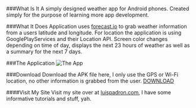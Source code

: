 ###What Is It
A simply designed weather app for Android phones. Created simply for the purpose of learning more app development. 


###What It Does
Application uses [forecast.io](https://developer.forecast.io) to grab weather information from a users latitude and longitude.
For location the application is using GooglePlayServices and their Location API. 
Screen color changes depending on time of day, displays the next 23 hours of weather as well as a summary for the next 7 days. 

###The Application
![The App](http://i.imgur.com/e66NNB3.gif "Cool app :)")


###Download
Download the APK file here, I only use the GPS or Wi-Fi location, no other information is grabbed from the user. [DOWNLOAD](https://www.dropbox.com/s/rfet8bsw6w1facs/Weatherly%20By%20Luis%20Padron.apk?dl=0)

####Visit My Site
Visit my site over at [luispadron.com](https://luispadron.com/), I have some informative tutorials and stuff, yah.
